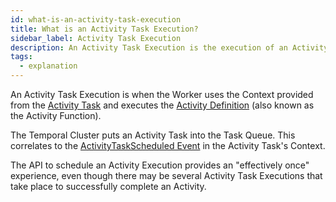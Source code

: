 ```yaml
---
id: what-is-an-activity-task-execution
title: What is an Activity Task Execution?
sidebar_label: Activity Task Execution
description: An Activity Task Execution is the execution of an Activity Type.
tags:
  - explanation
---
```


An Activity Task Execution is when the Worker uses the Context provided from the [Activity Task](/docs/concepts/what-is-an-activity-task) and executes the [Activity Definition](/docs/concepts/what-is-an-activity-definition) (also known as the Activity Function).

The Temporal Cluster puts an Activity Task into the Task Queue. This correlates to the [ActivityTaskScheduled Event](/docs/concepts/what-is-an-activity-task#scheduling-activity-tasks) in the Activity Task's Context.

The API to schedule an Activity Execution provides an "effectively once" experience, even though there may be several Activity Task Executions that take place to successfully complete an Activity.
